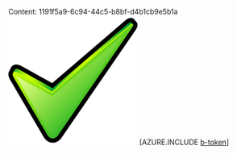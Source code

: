 Content: 1191f5a9-6c94-44c5-b8bf-d4b1cb9e5b1a![image](b94687c2-2aea-499c-b705-57cfa568343b.png)
[AZURE.INCLUDE [b-token](9916119a-170f-4b37-a76e-c5b5d272afe3.md)]
